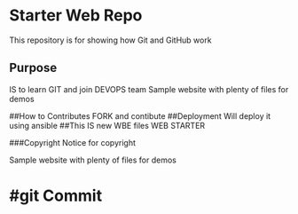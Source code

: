 # Starter Web Repo

This repository is for showing how Git and GitHub work

## Purpose
IS to learn GIT and join DEVOPS team
Sample website with plenty of files for demos

##How to Contributes
FORK and contibute
##Deployment
Will deploy it using ansible
##This IS new WBE files 
WEB STARTER

###Copyright
Notice for copyright

Sample website with plenty of files for demos

#git Commit 
=======

